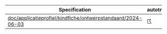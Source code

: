 | Specification | autotranslate | context | 
| --- | --- | --- |
| [doc/applicatieprofiel/kindfiche/ontwerpstandaard/2024-06-03](/report4/doc/applicatieprofiel/kindfiche/ontwerpstandaard/2024-06-03) | [&#9736;](/report4/doc/applicatieprofiel/kindfiche/ontwerpstandaard/2024-06-03/autotranslate.report)| [&#9728;](/report4/doc/applicatieprofiel/kindfiche/ontwerpstandaard/2024-06-03/generator-jsonld-context.report)| | [doc/applicatieprofiel/vrachtwagenparkeren/ontwerpstandaard/2023-11-30](/report4/doc/applicatieprofiel/vrachtwagenparkeren/ontwerpstandaard/2023-11-30) | [&#9736;](/report4/doc/applicatieprofiel/vrachtwagenparkeren/ontwerpstandaard/2023-11-30/autotranslate.report)| [&#9728;](/report4/doc/applicatieprofiel/vrachtwagenparkeren/ontwerpstandaard/2023-11-30/generator-jsonld-context.report)| | [doc/vocabularium/kindfiche/ontwerpstandaard/2024-06-03](/report4/doc/vocabularium/kindfiche/ontwerpstandaard/2024-06-03) | [&#9736;](/report4/doc/vocabularium/kindfiche/ontwerpstandaard/2024-06-03/autotranslate.report)| [&#9728;](/report4/doc/vocabularium/kindfiche/ontwerpstandaard/2024-06-03/generator-jsonld-context.report)| | [doc/vocabularium/vrachtwagenparkeren/ontwerpstandaard/2023-11-30](/report4/doc/vocabularium/vrachtwagenparkeren/ontwerpstandaard/2023-11-30) | [&#9736;](/report4/doc/vocabularium/vrachtwagenparkeren/ontwerpstandaard/2023-11-30/autotranslate.report)| [&#9728;](/report4/doc/vocabularium/vrachtwagenparkeren/ontwerpstandaard/2023-11-30/generator-jsonld-context.report)| 
